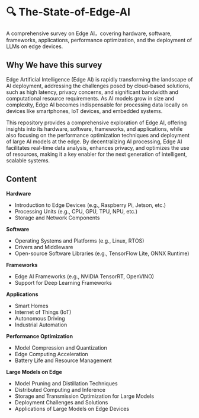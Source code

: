 # 🔍 The-State-of-Edge-AI 
A comprehensive survey on Edge AI，covering hardware, software, frameworks, applications, performance optimization, and the deployment of LLMs on edge devices.

## Why We have this survey
Edge Artificial Intelligence (Edge AI) is rapidly transforming the landscape of AI deployment, addressing the challenges posed by cloud-based solutions, such as high latency, privacy concerns, and significant bandwidth and computational resource requirements. As AI models grow in size and complexity, Edge AI becomes indispensable for processing data locally on devices like smartphones, IoT devices, and embedded systems. 

This repository provides a comprehensive exploration of Edge AI, offering insights into its hardware, software, frameworks, and applications, while also focusing on the performance optimization techniques and deployment of large AI models at the edge. By decentralizing AI processing, Edge AI facilitates real-time data analysis, enhances privacy, and optimizes the use of resources, making it a key enabler for the next generation of intelligent, scalable systems.

## Content
**Hardware**
   - Introduction to Edge Devices (e.g., Raspberry Pi, Jetson, etc.)
   - Processing Units (e.g., CPU, GPU, TPU, NPU, etc.)
   - Storage and Network Components

**Software**
   - Operating Systems and Platforms (e.g., Linux, RTOS)
   - Drivers and Middleware
   - Open-source Software Libraries (e.g., TensorFlow Lite, ONNX Runtime)

**Frameworks**
   - Edge AI Frameworks (e.g., NVIDIA TensorRT, OpenVINO)
   - Support for Deep Learning Frameworks

**Applications**
   - Smart Homes
   - Internet of Things (IoT)
   - Autonomous Driving
   - Industrial Automation

**Performance Optimization**
   - Model Compression and Quantization
   - Edge Computing Acceleration
   - Battery Life and Resource Management

**Large Models on Edge**
   - Model Pruning and Distillation Techniques
   - Distributed Computing and Inference
   - Storage and Transmission Optimization for Large Models
   - Deployment Challenges and Solutions
   - Applications of Large Models on Edge Devices
